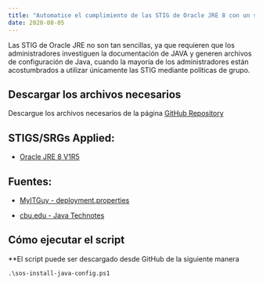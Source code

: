```yaml
---
title: "Automatice el cumplimiento de las STIG de Oracle JRE 8 con un script de Powershell"
date: 2020-08-05
---
```



Las STIG de Oracle JRE no son tan sencillas, ya que requieren que los administradores investiguen la documentación de JAVA y generen archivos de configuración de Java, cuando la mayoría de los administradores están acostumbrados a utilizar únicamente las STIG mediante políticas de grupo.

## Descargar los archivos necesarios

Descargue los archivos necesarios de la página [GitHub Repository](https://github.com/simeononsecurity/JAVA-STIG-Script)

## STIGS/SRGs Applied:
- [Oracle JRE 8 V1R5](https://dl.dod.cyber.mil/wp-content/uploads/stigs/zip/U_Oracle_JRE_8_Windows_V1R5_STIG.zip)

## Fuentes:
- [MyITGuy - deployment.properties](https://gist.github.com/MyITGuy/9628895)

- [cbu.edu - Java Technotes](http://stu.cbu.edu/java/docs/technotes/guides/deploy/properties.html)

## Cómo ejecutar el script

**El script puede ser descargado desde GitHub de la siguiente manera

```
.\sos-install-java-config.ps1
```
